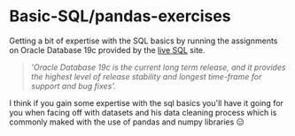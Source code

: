 # Basic-SQL/pandas-exercises

Getting a bit of expertise with the SQL basics by running the assignments on Oracle Database 19c provided by the [live SQL](https://livesql.oracle.com/apex/f?p=590:1000) site. 

> *'Oracle Database 19c is the current long term release, and it provides the highest level of release stability and longest time-frame for support and bug fixes'.*

I think if you gain some expertise with the sql basics you'll have it going for you when facing off with datasets and his data cleaning process which is commonly maked with the use of pandas and numpy libraries 😑
